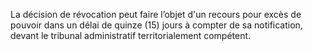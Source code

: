 La décision de révocation peut faire l’objet d'un recours pour excès de pouvoir dans un délai de quinze (15) jours à compter de sa notification, devant le tribunal administratif territorialement compétent.